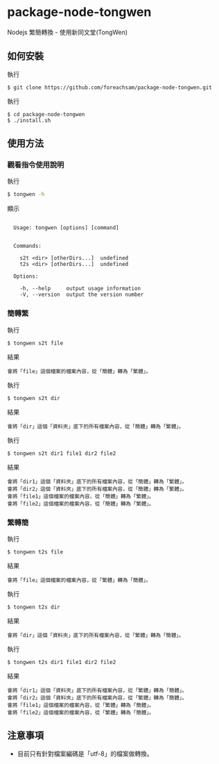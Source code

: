 # package-node-tongwen
Nodejs 繁簡轉換 - 使用新同文堂(TongWen)

## 如何安裝

執行

```
$ git clone https://github.com/foreachsam/package-node-tongwen.git
```

執行

```
$ cd package-node-tongwen
$ ./install.sh
```



## 使用方法

### 觀看指令使用說明

執行

``` sh
$ tongwen -h
```

顯示

```

  Usage: tongwen [options] [command]


  Commands:

    s2t <dir> [otherDirs...]  undefined
    t2s <dir> [otherDirs...]  undefined

  Options:

    -h, --help     output usage information
    -V, --version  output the version number

```

### 簡轉繁

執行

```
$ tongwen s2t file
```

結果

```
會將「file」這個檔案的檔案內容，從「簡體」轉為「繁體」。
```

執行

```
$ tongwen s2t dir
```

結果

```
會將「dir」這個「資料夾」底下的所有檔案內容，從「簡體」轉為「繁體」。
```

執行

```
$ tongwen s2t dir1 file1 dir2 file2
```

結果

```
會將「dir1」這個「資料夾」底下的所有檔案內容，從「簡體」轉為「繁體」。
會將「dir2」這個「資料夾」底下的所有檔案內容，從「簡體」轉為「繁體」。
會將「file1」這個檔案的檔案內容，從「簡體」轉為「繁體」。
會將「file2」這個檔案的檔案內容，從「簡體」轉為「繁體」。
```

### 繁轉簡

執行

```
$ tongwen t2s file
```

結果

```
會將「file」這個檔案的檔案內容，從「繁體」轉為「簡體」。
```

執行

```
$ tongwen t2s dir
```

結果

```
會將「dir」這個「資料夾」底下的所有檔案內容，從「繁體」轉為「簡體」。
```

執行

```
$ tongwen t2s dir1 file1 dir2 file2
```

結果

```
會將「dir1」這個「資料夾」底下的所有檔案內容，從「繁體」轉為「簡體」。
會將「dir2」這個「資料夾」底下的所有檔案內容，從「繁體」轉為「簡體」。
會將「file1」這個檔案的檔案內容，從「繁體」轉為「簡體」。
會將「file2」這個檔案的檔案內容，從「繁體」轉為「簡體」。
```


## 注意事項

* 目前只有針對檔案編碼是「utf-8」的檔案做轉換。
